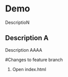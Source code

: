 # Demo

DescriptioN

## Description A

Description AAAA


#Changes to feature branch

1. Open index.html
